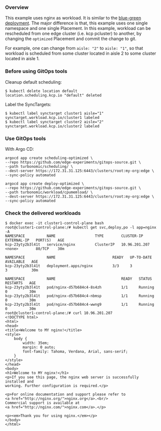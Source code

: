 ### Overview
This example uses nginx as workload.
It is similar to the [blue-green deployment](/kcp/nginx/README.md).
The major difference is that, this example uses one single namespace and one single Placement.
In this example, workload can be rescheduled from one edge cluster (i.e. kcp pcluster) to another,
by changing the `optimized` Placement and commit the change to git.

For example, one can change from `aisle: "2"` to `aisle: "1"`,
so that workload is scheduled from some cluster located in aisle 2 to some cluster located in aisle 1.

### Before using GitOps tools
Cleanup default scheduling:
```console
$ kubectl delete location default
location.scheduling.kcp.io "default" deleted
```

Label the SyncTargets:
```console
$ kubectl label synctarget cluster1 aisle="1"
synctarget.workload.kcp.io/cluster1 labeled
$ kubectl label synctarget cluster2 aisle="2"
synctarget.workload.kcp.io/cluster2 labeled
```

### Use GitOps tools
With Argo CD:
```console
argocd app create scheduling-optimized \
--repo https://github.com/edge-experiments/gitops-source.git \
--path turbonomic/scheduling/ \
--dest-server https://172.31.31.125:6443/clusters/root:my-org:edge \
--sync-policy automated
```

```console
argocd app create deploy-optimized \
--repo https://github.com/edge-experiments/gitops-source.git \
--path turbonomic/workload/cpumemload/ \
--dest-server https://172.31.31.125:6443/clusters/root:my-org:edge \
--sync-policy automated
```

### Check the delivered workloads
```console
$ docker exec -it cluster1-control-plane bash
root@cluster1-control-plane:/# kubectl get svc,deploy,po -l app=nginx -A
NAMESPACE          NAME                  TYPE        CLUSTER-IP      EXTERNAL-IP   PORT(S)   AGE
kcp-23yty2b3l41t   service/nginx         ClusterIP   10.96.201.207   <none>        80/TCP    30m

NAMESPACE          NAME                          READY   UP-TO-DATE   AVAILABLE   AGE
kcp-23yty2b3l41t   deployment.apps/nginx         3/3     3            3           30m

NAMESPACE          NAME                              READY   STATUS    RESTARTS   AGE
kcp-23yty2b3l41t   pod/nginx-d57b684c4-8s4zh         1/1     Running   0          30m
kcp-23yty2b3l41t   pod/nginx-d57b684c4-nbmsp         1/1     Running   0          30m
kcp-23yty2b3l41t   pod/nginx-d57b684c4-wwng9         1/1     Running   0          30m
root@cluster1-control-plane:/# curl 10.96.201.207
<!DOCTYPE html>
<html>
<head>
<title>Welcome to MY nginx!</title>
<style>
    body {
        width: 35em;
        margin: 0 auto;
        font-family: Tahoma, Verdana, Arial, sans-serif;
    }
</style>
</head>
<body>
<h1>Welcome to MY nginx!</h1>
<p>If you see this page, the nginx web server is successfully installed and
working. Further configuration is required.</p>

<p>For online documentation and support please refer to
<a href="http://nginx.org/">nginx.org</a>.<br/>
Commercial support is available at
<a href="http://nginx.com/">nginx.com</a>.</p>

<p><em>Thank you for using nginx.</em></p>
</body>
</html>
```
